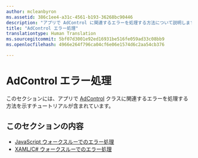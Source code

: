 ```yaml
---
author: mcleanbyron
ms.assetid: 386c1ee4-a31c-4561-b193-36268bc90446
description: "アプリで AdControl に関連するエラーを処理する方法について説明します。"
title: "AdControl エラー処理"
translationtype: Human Translation
ms.sourcegitcommit: 5bf07d3001e92ed16931be516fe059ad33c08bb9
ms.openlocfilehash: 4966e264f796ca04cf6e06e1574d6c2aa54cb376

---
```


# AdControl エラー処理




このセクションには、アプリで [AdControl](https://msdn.microsoft.com/library/windows/apps/microsoft.advertising.winrt.ui.adcontrol.aspx) クラスに関連するエラーを処理する方法を示すチュートリアルが含まれています。

## このセクションの内容


* [JavaScript ウォークスルーでのエラー処理](error-handling-in-javascript-walkthrough.md)
* [XAML/C# ウォークスルーでのエラー処理](error-handling-in-xamlc-walkthrough.md)

 

 



<!--HONumber=Aug16_HO3-->


